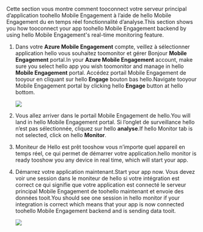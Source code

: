 <span data-ttu-id="6dd13-101">Cette section vous montre comment tooconnect votre serveur principal d’application toohello Mobile Engagement à l’aide de hello Mobile Engagement du en temps réel fonctionnalité d’analyse.</span><span class="sxs-lookup"><span data-stu-id="6dd13-101">This section shows you how tooconnect your app toohello Mobile Engagement backend by using hello Mobile Engagement's real-time monitoring feature.</span></span> 

1. <span data-ttu-id="6dd13-102">Dans votre **Azure Mobile Engagement** compte, veillez à sélectionner application hello vous souhaitez toomonitor et gérer Bonjour **Mobile Engagement** portal.</span><span class="sxs-lookup"><span data-stu-id="6dd13-102">In your **Azure Mobile Engagement** account, make sure you select hello app you wish toomonitor and manage in hello **Mobile Engagement** portal.</span></span> <span data-ttu-id="6dd13-103">Accédez portail Mobile Engagement de tooyour en cliquant sur hello **Engage** bouton bas hello.</span><span class="sxs-lookup"><span data-stu-id="6dd13-103">Navigate tooyour Mobile Engagement portal by clicking hello **Engage** button at hello bottom.</span></span> 
   
     ![](./media/mobile-engagement-connect-app-with-monitor/engage-button.png)
2. <span data-ttu-id="6dd13-104">Vous allez arriver dans le portail Mobile Engagement de hello.</span><span class="sxs-lookup"><span data-stu-id="6dd13-104">You will land in hello Mobile Engagement portal.</span></span> <span data-ttu-id="6dd13-105">Si l’onglet de surveillance hello n’est pas sélectionnée, cliquez sur hello **analyse**.</span><span class="sxs-lookup"><span data-stu-id="6dd13-105">If hello Monitor tab is not selected, click on hello **Monitor**.</span></span>
3. <span data-ttu-id="6dd13-106">Moniteur de Hello est prêt tooshow vous n’importe quel appareil en temps réel, ce qui permet de démarrer votre application.</span><span class="sxs-lookup"><span data-stu-id="6dd13-106">hello monitor is ready tooshow you any device in real time, which will start your app.</span></span>
4. <span data-ttu-id="6dd13-107">Démarrez votre application maintenant.</span><span class="sxs-lookup"><span data-stu-id="6dd13-107">Start your app now.</span></span> <span data-ttu-id="6dd13-108">Vous devez voir une session dans le moniteur de hello si votre intégration est correct ce qui signifie que votre application est connecté le serveur principal Mobile Engagement de toohello maintenant et envoie des données tooit.</span><span class="sxs-lookup"><span data-stu-id="6dd13-108">You should see one session in hello monitor if your integration is correct which means that your app is now connected toohello Mobile Engagement backend and is sending data tooit.</span></span>  
   
     ![](./media/mobile-engagement-connect-app-with-monitor/monitor.png)

